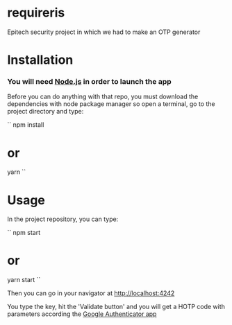 # requireris
Epitech security project in which we had to make an OTP generator

# Installation
### You will need [Node.js](https://nodejs.org/) in order to launch the app

Before you can do anything with that repo, you must download the dependencies with node package manager so open a terminal, go to the project directory and type:

``
npm install
# or
yarn
``

# Usage

In the project repository, you can type:

``
npm start
# or
yarn start
``

Then you can go in your navigator at [http://localhost:4242](http://localhost:4242)

You type the key, hit the 'Validate button' and you will get a HOTP code with parameters according the [Google Authenticator app](https://fr.wikipedia.org/wiki/Google_Authenticator#Pseudocode_de_l.27algorithme_RFC_6238)
